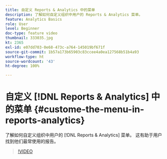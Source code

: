 ```yaml
---
title: 自定义 Reports & Analytics 中的菜单
description: 了解如何自定义组织中用户的 Reports & Analytics 菜单。
feature: Analytics Basics
role: User
level: Beginner
doc-type: feature video
thumbnail: 333035.jpg
kt: 2365
exl-id: e07dd703-0e68-473c-a764-145019bf671f
source-git-commit: 1b57a173b65903c83ccee4a0ea127568b51b4a93
workflow-type: ht
source-wordcount: '43'
ht-degree: 100%

---
```


# 自定义 [!DNL Reports & Analytics] 中的菜单 {#custome-the-menu-in-reports-analytics}

了解如何自定义组织中用户的 [!DNL Reports & Analytics] 菜单。 这有助于用户找到他们最常使用的报告。

>[!VIDEO](https://video.tv.adobe.com/v/333035/?quality=12)
